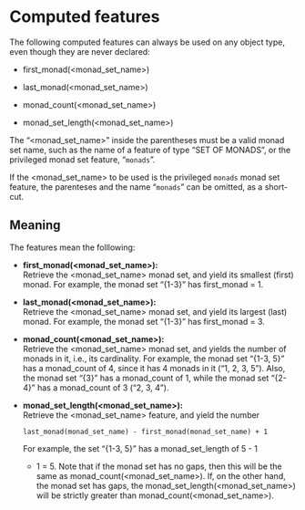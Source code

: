 # Computed features

The following computed features can always be used on any object type,
even though they are never declared:

- first\_monad(&lt;monad\_set\_name&gt;)

- last\_monad(&lt;monad\_set\_name&gt;)

- monad\_count(&lt;monad\_set\_name&gt;)

- monad\_set\_length(&lt;monad\_set\_name&gt;)

The “&lt;monad\_set\_name&gt;” inside the parentheses must be a valid
monad set name, such as the name of a feature of type “SET OF MONADS”,
or the privileged monad set feature, “`monads`”.

If the &lt;monad\_set\_name&gt; to be used is the privileged `monads`
monad set feature, the parenteses and the name “`monads`” can be
omitted, as a short-cut.

## Meaning

The features mean the folllowing:

- **first\_monad(&lt;monad\_set\_name&gt;):**  
  Retrieve the &lt;monad\_set\_name&gt; monad set, and yield its smallest
  (first) monad. For example, the monad set
  “{1-3}” has first\_monad = 1.

- **last\_monad(&lt;monad\_set\_name&gt;):**  
  Retrieve the &lt;monad\_set\_name&gt; monad set, and yield its largest
  (last) monad. For example, the monad set
  “{1-3}” has first\_monad = 3.

- **monad\_count(&lt;monad\_set\_name&gt;):**  
  Retrieve the &lt;monad\_set\_name&gt; monad set, and yields the number
  of monads in it, i.e., its cardinality. For example, the monad set
  “{1-3, 5}” has a monad\_count of 4,
  since it has 4 monads in it (“1, 2, 3, 5”). Also, the monad set
  “{3}” has a monad\_count of 1, while
  the monad set “{2-4}” has a
  monad\_count of 3 (“2, 3, 4”).

- **monad\_set\_length(&lt;monad\_set\_name&gt;):**  
  Retrieve the &lt;monad\_set\_name&gt; feature, and yield the number  
    
    `last_monad(monad_set_name) - first_monad(monad_set_name) + 1`
    
    For example, the set “{1-3, 5}” has a monad\_set\_length of 5 - 1
    + 1 = 5.  Note that if the monad set has no gaps, then this will
    be the same as monad\_count(&lt;monad\_set\_name&gt;). If, on the
    other hand, the monad set has gaps, the
    monad\_set\_length(&lt;monad\_set\_name&gt;) will be strictly
    greater than monad\_count(&lt;monad\_set\_name&gt;).
